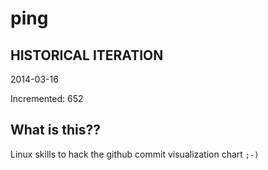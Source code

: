 # ping

## HISTORICAL ITERATION
2014-03-16

Incremented: 652

## What is this?? 
Linux skills to hack the github commit visualization chart `;-)`
